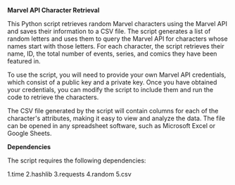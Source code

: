  **Marvel API Character Retrieval**
 
This Python script retrieves random Marvel characters using the Marvel API and saves their information to a CSV file. The script generates a list of random letters and uses them to query the Marvel API for characters whose names start with those letters. For each character, the script retrieves their name, ID, the total number of events, series, and comics they have been featured in.

To use the script, you will need to provide your own Marvel API credentials, which consist of a public key and a private key. Once you have obtained your credentials, you can modify the script to include them and run the code to retrieve the characters.

The CSV file generated by the script will contain columns for each of the character's attributes, making it easy to view and analyze the data. The file can be opened in any spreadsheet software, such as Microsoft Excel or Google Sheets.

**Dependencies**

The script requires the following dependencies:

1.time
2.hashlib
3.requests
4.random
5.csv
